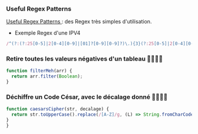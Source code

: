 ### Useful Regex Patterns 
[Useful Regex Patterns ](https://projects.lukehaas.me/regexhub/ "CSSSPIN") : des Regex très simples d'utilisation.
- Exemple Regex d'une IPV4
```js
/^(?:(?:25[0-5]|2[0-4][0-9]|[01]?[0-9][0-9]?)\.){3}(?:25[0-5]|2[0-4][0-9]|[01]?[0-9][0-9]?)$/
```





###  Retire toutes les valeurs négatives d'un tableau :rocket::rocket::rocket::rocket:

```js
function filterMeh(arr) {
  return arr.filter(Boolean);
}
```


###  Déchiffre un Code César, avec le décalage donné :rocket::rocket::rocket::rocket:



```js
function caesarsCipher(str, decalage) {
  return str.toUpperCase().replace(/[A-Z]/g, (L) => String.fromCharCode(65 + (L.charCodeAt(0) - 65 + decalage) % 26));
}
}
```



